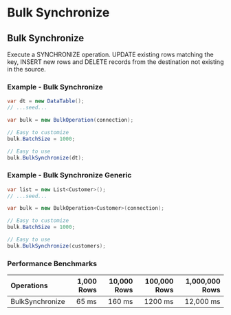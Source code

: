 # Bulk Synchronize

## Bulk Synchronize
Execute a SYNCHRONIZE operation. UPDATE existing rows matching the key, INSERT new rows and DELETE records from the destination not existing in the source.

### Example - Bulk Synchronize
```csharp
var dt = new DataTable();
// ...seed...

var bulk = new BulkOperation(connection);

// Easy to customize
bulk.BatchSize = 1000;

// Easy to use
bulk.BulkSynchronize(dt);
```

### Example - Bulk Synchronize Generic
```csharp
var list = new List<Customer>();
// ...seed...

var bulk = new BulkOperation<Customer>(connection);

// Easy to customize
bulk.BatchSize = 1000;

// Easy to use
bulk.BulkSynchronize(customers);
```

### Performance Benchmarks

| Operations      | 1,000 Rows     | 10,000 Rows    | 100,000 Rows   | 1,000,000 Rows |
| :-------------- | -------------: | -------------: | -------------: | -------------: |
| BulkSynchronize | 65 ms          | 160 ms         | 1200 ms        | 12,000 ms      |
